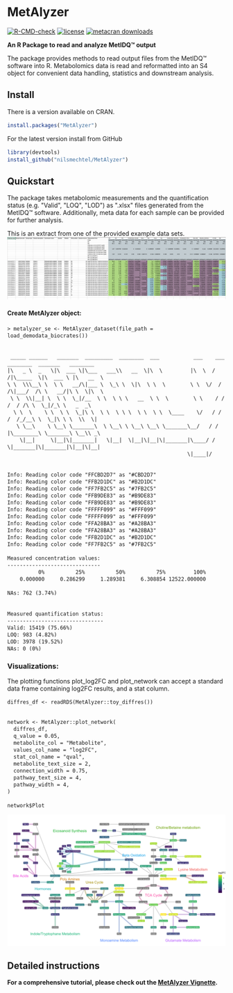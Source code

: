 MetAlyzer
========

<!-- badges: start -->
[![R-CMD-check](https://github.com/nilsmechtel/MetAlyzer/actions/workflows/R-CMD-check.yaml/badge.svg)](https://github.com/nilsmechtel/MetAlyzer/actions/workflows/R-CMD-check.yaml)
[![license](https://img.shields.io/badge/license-GPL--3-blue.svg)](https://www.gnu.org/licenses/gpl-3.0.en.html)
[![metacran downloads](https://cranlogs.r-pkg.org/badges/grand-total/MetAlyzer)](https://cran.r-project.org/package=MetAlyzer)
<!-- badges: end -->

**An R Package to read and analyze MetIDQ&trade; output**

The package provides methods to read output files from the MetIDQ&trade; software into R. Metabolomics data is read and reformatted into an S4 object for convenient data handling, statistics and downstream analysis.

## Install

There is a version available on CRAN.

```r
install.packages("MetAlyzer")
```

For the latest version install from GitHub
```r
library(devtools)
install_github("nilsmechtel/MetAlyzer")
```

## Quickstart

The package takes metabolomic measurements and the quantification status (e.g. "Valid", "LOQ", "LOD") as ".xlsx" files generated from the MetIDQ&trade; software. Additionally, meta data for each sample can be provided for further analysis.

This is an extract from one of the provided example data sets.
![Example_Data](vignettes/images/biocrates_output.png)

#### Create MetAlyzer object:
```{r}
> metalyzer_se <- MetAlyzer_dataset(file_path = load_demodata_biocrates())


 _____ ______   _______  _________  ________  ___           ___    ___ ________  _______   ________
|\   _ \  _   \|\  ___ \|\___   ___\\   __  \|\  \         |\  \  /  /|\_____  \|\  ___ \ |\   __  \
\ \  \\\__\ \  \ \   __/\|___ \  \_\ \  \|\  \ \  \        \ \  \/  / /\|___/  /\ \   __/|\ \  \|\  \
 \ \  \\|__| \  \ \  \_|/__  \ \  \ \ \   __  \ \  \        \ \    / /     /  / /\ \  \_|/_\ \   _  _\
  \ \  \    \ \  \ \  \_|\ \  \ \  \ \ \  \ \  \ \  \____    \/   / /     /  /_/__\ \  \_|\ \ \  \\  \| 
   \ \__\    \ \__\ \_______\  \ \__\ \ \__\ \__\ \_______\__/   / /     |\________\ \_______\ \__\\ _\ 
    \|__|     \|__|\|_______|   \|__|  \|__|\|__|\|_______|\____/ /       \|_______|\|_______|\|__|\|__|
                                                          \|____|/


Info: Reading color code "FFCBD2D7" as "#CBD2D7"
Info: Reading color code "FFB2D1DC" as "#B2D1DC"
Info: Reading color code "FF7FB2C5" as "#7FB2C5"
Info: Reading color code "FFB9DE83" as "#B9DE83"
Info: Reading color code "FFB9DE83" as "#B9DE83"
Info: Reading color code "FFFFF099" as "#FFF099"
Info: Reading color code "FFFFF099" as "#FFF099"
Info: Reading color code "FFA28BA3" as "#A28BA3"
Info: Reading color code "FFA28BA3" as "#A28BA3"
Info: Reading color code "FFB2D1DC" as "#B2D1DC"
Info: Reading color code "FF7FB2C5" as "#7FB2C5"

Measured concentration values:
------------------------------
          0%          25%          50%          75%         100% 
    0.000000     0.286299     1.289381     6.308854 12522.000000 

NAs: 762 (3.74%)


Measured quantification status:
-------------------------------
Valid: 15419 (75.66%)
LOQ: 983 (4.82%)
LOD: 3978 (19.52%)
NAs: 0 (0%)
```

### Visualizations:
The plotting functions plot_log2FC and plot_network can accept a standard data frame containing log2FC results, and a stat column.

```{r import, message=FALSE, warning=FALSE}
diffres_df <- readRDS(MetAlyzer::toy_diffres())


```

```{r, message=FALSE, warning=FALSE}
network <- MetAlyzer::plot_network(
  diffres_df,
  q_value = 0.05,
  metabolite_col = "Metabolite",
  values_col_name = "log2FC",
  stat_col_name = "qval",
  metabolite_text_size = 2,
  connection_width = 0.75,
  pathway_text_size = 4,
  pathway_width = 4,
)

network$Plot
```

![Network](vignettes/images/network_demodata.png)

## Detailed instructions
**For a comprehensive tutorial, please check out the [MetAlyzer Vignette](https://CRAN.R-project.org/package=MetAlyzer
).**
